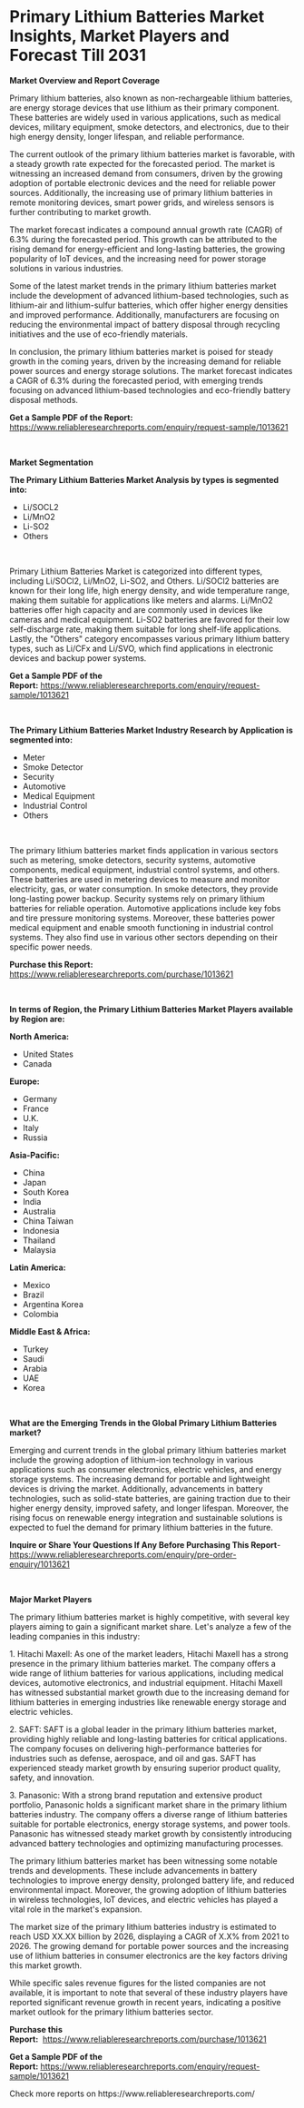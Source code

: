 <p><h1>Primary Lithium Batteries Market Insights, Market Players and Forecast Till 2031</h1></p><p><strong>Market Overview and Report Coverage</strong></p>
<p><p>Primary lithium batteries, also known as non-rechargeable lithium batteries, are energy storage devices that use lithium as their primary component. These batteries are widely used in various applications, such as medical devices, military equipment, smoke detectors, and electronics, due to their high energy density, longer lifespan, and reliable performance.</p><p>The current outlook of the primary lithium batteries market is favorable, with a steady growth rate expected for the forecasted period. The market is witnessing an increased demand from consumers, driven by the growing adoption of portable electronic devices and the need for reliable power sources. Additionally, the increasing use of primary lithium batteries in remote monitoring devices, smart power grids, and wireless sensors is further contributing to market growth.</p><p>The market forecast indicates a compound annual growth rate (CAGR) of 6.3% during the forecasted period. This growth can be attributed to the rising demand for energy-efficient and long-lasting batteries, the growing popularity of IoT devices, and the increasing need for power storage solutions in various industries.</p><p>Some of the latest market trends in the primary lithium batteries market include the development of advanced lithium-based technologies, such as lithium-air and lithium-sulfur batteries, which offer higher energy densities and improved performance. Additionally, manufacturers are focusing on reducing the environmental impact of battery disposal through recycling initiatives and the use of eco-friendly materials.</p><p>In conclusion, the primary lithium batteries market is poised for steady growth in the coming years, driven by the increasing demand for reliable power sources and energy storage solutions. The market forecast indicates a CAGR of 6.3% during the forecasted period, with emerging trends focusing on advanced lithium-based technologies and eco-friendly battery disposal methods.</p></p>
<p><strong>Get a Sample PDF of the Report:</strong> <a href="https://www.reliableresearchreports.com/enquiry/request-sample/1013621">https://www.reliableresearchreports.com/enquiry/request-sample/1013621</a></p>
<p>&nbsp;</p>
<p><strong>Market Segmentation</strong></p>
<p><strong>The Primary Lithium Batteries Market Analysis by types is segmented into:</strong></p>
<p><ul><li>Li/SOCL2</li><li>Li/MnO2</li><li>Li-SO2</li><li>Others</li></ul></p>
<p>&nbsp;</p>
<p><p>Primary Lithium Batteries Market is categorized into different types, including Li/SOCl2, Li/MnO2, Li-SO2, and Others. Li/SOCl2 batteries are known for their long life, high energy density, and wide temperature range, making them suitable for applications like meters and alarms. Li/MnO2 batteries offer high capacity and are commonly used in devices like cameras and medical equipment. Li-SO2 batteries are favored for their low self-discharge rate, making them suitable for long shelf-life applications. Lastly, the "Others" category encompasses various primary lithium battery types, such as Li/CFx and Li/SVO, which find applications in electronic devices and backup power systems.</p></p>
<p><strong>Get a Sample PDF of the Report:</strong>&nbsp;<a href="https://www.reliableresearchreports.com/enquiry/request-sample/1013621">https://www.reliableresearchreports.com/enquiry/request-sample/1013621</a></p>
<p>&nbsp;</p>
<p><strong>The Primary Lithium Batteries Market Industry Research by Application is segmented into:</strong></p>
<p><ul><li>Meter</li><li>Smoke Detector</li><li>Security</li><li>Automotive</li><li>Medical Equipment</li><li>Industrial Control</li><li>Others</li></ul></p>
<p>&nbsp;</p>
<p><p>The primary lithium batteries market finds application in various sectors such as metering, smoke detectors, security systems, automotive components, medical equipment, industrial control systems, and others. These batteries are used in metering devices to measure and monitor electricity, gas, or water consumption. In smoke detectors, they provide long-lasting power backup. Security systems rely on primary lithium batteries for reliable operation. Automotive applications include key fobs and tire pressure monitoring systems. Moreover, these batteries power medical equipment and enable smooth functioning in industrial control systems. They also find use in various other sectors depending on their specific power needs.</p></p>
<p><strong>Purchase this Report:</strong>&nbsp; <a href="https://www.reliableresearchreports.com/purchase/1013621">https://www.reliableresearchreports.com/purchase/1013621</a></p>
<p>&nbsp;</p>
<p><strong>In terms of Region, the Primary Lithium Batteries Market Players available by Region are:</strong></p>
<p>
    <p> <strong> North America: </strong>
        <ul>
            <li>United States</li>
            <li>Canada</li>
        </ul>
        </p> 
    <p> <strong> Europe: </strong>
        <ul>
            <li>Germany</li>
            <li>France</li>
            <li>U.K.</li>
            <li>Italy</li>
            <li>Russia</li>
        </ul>
        </p> 
    <p> <strong> Asia-Pacific: </strong>
        <ul>
            <li>China</li>
            <li>Japan</li>
            <li>South Korea</li>
            <li>India</li>
            <li>Australia</li>
            <li>China Taiwan</li>
            <li>Indonesia</li>
            <li>Thailand</li>
            <li>Malaysia</li>
        </ul>
        </p> 
    <p> <strong> Latin America: </strong>
        <ul>
            <li>Mexico</li>
            <li>Brazil</li>
            <li>Argentina Korea</li>
            <li>Colombia</li>
        </ul>
        </p> 
    <p> <strong> Middle East & Africa: </strong>
        <ul>
            <li>Turkey</li>
            <li>Saudi</li>
            <li>Arabia</li>
            <li>UAE</li>
            <li>Korea</li>
        </ul>
    </p>
    </p>
<p>&nbsp;</p>
<p><strong>What are the Emerging Trends in the Global Primary Lithium Batteries market?</strong></p>
<p><p>Emerging and current trends in the global primary lithium batteries market include the growing adoption of lithium-ion technology in various applications such as consumer electronics, electric vehicles, and energy storage systems. The increasing demand for portable and lightweight devices is driving the market. Additionally, advancements in battery technologies, such as solid-state batteries, are gaining traction due to their higher energy density, improved safety, and longer lifespan. Moreover, the rising focus on renewable energy integration and sustainable solutions is expected to fuel the demand for primary lithium batteries in the future.</p></p>
<p><strong>Inquire or Share Your Questions If Any Before Purchasing This Report</strong>- <a href="https://www.reliableresearchreports.com/enquiry/pre-order-enquiry/1013621">https://www.reliableresearchreports.com/enquiry/pre-order-enquiry/1013621</a></p>
<p>&nbsp;</p>
<p><strong>Major Market Players</strong></p>
<p><p>The primary lithium batteries market is highly competitive, with several key players aiming to gain a significant market share. Let's analyze a few of the leading companies in this industry:</p><p>1. Hitachi Maxell: As one of the market leaders, Hitachi Maxell has a strong presence in the primary lithium batteries market. The company offers a wide range of lithium batteries for various applications, including medical devices, automotive electronics, and industrial equipment. Hitachi Maxell has witnessed substantial market growth due to the increasing demand for lithium batteries in emerging industries like renewable energy storage and electric vehicles.</p><p>2. SAFT: SAFT is a global leader in the primary lithium batteries market, providing highly reliable and long-lasting batteries for critical applications. The company focuses on delivering high-performance batteries for industries such as defense, aerospace, and oil and gas. SAFT has experienced steady market growth by ensuring superior product quality, safety, and innovation.</p><p>3. Panasonic: With a strong brand reputation and extensive product portfolio, Panasonic holds a significant market share in the primary lithium batteries industry. The company offers a diverse range of lithium batteries suitable for portable electronics, energy storage systems, and power tools. Panasonic has witnessed steady market growth by consistently introducing advanced battery technologies and optimizing manufacturing processes.</p><p>The primary lithium batteries market has been witnessing some notable trends and developments. These include advancements in battery technologies to improve energy density, prolonged battery life, and reduced environmental impact. Moreover, the growing adoption of lithium batteries in wireless technologies, IoT devices, and electric vehicles has played a vital role in the market's expansion.</p><p>The market size of the primary lithium batteries industry is estimated to reach USD XX.XX billion by 2026, displaying a CAGR of X.X% from 2021 to 2026. The growing demand for portable power sources and the increasing use of lithium batteries in consumer electronics are the key factors driving this market growth.</p><p>While specific sales revenue figures for the listed companies are not available, it is important to note that several of these industry players have reported significant revenue growth in recent years, indicating a positive market outlook for the primary lithium batteries sector.</p></p>
<p><strong>Purchase this Report:</strong>&nbsp;&nbsp;<a href="https://www.reliableresearchreports.com/purchase/1013621">https://www.reliableresearchreports.com/purchase/1013621</a></p>
<p></p>
<p><strong>Get a Sample PDF of the Report:</strong>&nbsp;<a href="https://www.reliableresearchreports.com/enquiry/request-sample/1013621">https://www.reliableresearchreports.com/enquiry/request-sample/1013621</a></p>
<p>Check more reports on https://www.reliableresearchreports.com/</p>